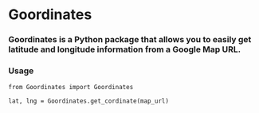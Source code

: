 # Goordinates

### Goordinates is a Python package that allows you to easily get latitude and longitude information from a Google Map URL.  
### Usage
```
from Goordinates import Goordinates

lat, lng = Goordinates.get_cordinate(map_url)
```